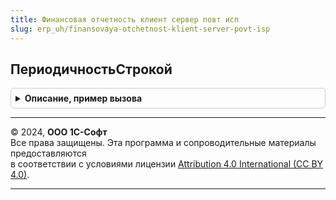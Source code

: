 ```yaml
---
title: Финансовая отчетность клиент сервер повт исп
slug: erp_uh/finansovaya-otchetnost-klient-server-povt-isp
---
```



## ПериодичностьСтрокой
<details style="margin: 1em 0; padding: 0.5em; border: 1px solid #ccc; border-radius: 6px;">

<summary style="font-weight: bold; cursor: pointer;">Описание, пример вызова</summary>

```bsl

// Возвращает имя значения перечисления Периодичность
//
// Параметры:
// 	Периодичность - ПеречислениеСсылка.Периодичность - значение периодичности.
// 					- Неопределено - если значение периодичности не задано.
//
// Возвращаемое значение:
// 	Строка - Имя перечисления перечисления периодичности, пустая строка, если значение периодичности не задано.
//
Функция ПериодичностьСтрокой(Периодичность) Экспорт
```

Пример вызова
```bsl
Результат = ФинансоваяОтчетностьКлиентСерверПовтИсп.ПериодичностьСтрокой(Периодичность) 
```
</details>

---

© 2024, **ООО 1С-Софт**  
Все права защищены. Эта программа и сопроводительные материалы предоставляются  
в соответствии с условиями лицензии [Attribution 4.0 International (CC BY 4.0)](https://creativecommons.org/licenses/by/4.0/legalcode).

---
